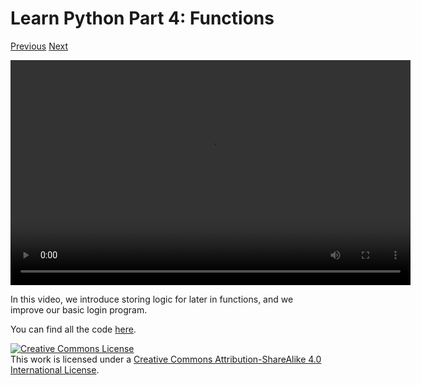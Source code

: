 <title>Learn Python Part 4: Functions - That GNU+Linux Guy</title>

Learn Python Part 4: Functions
==============================

[Previous](03.html) [Next](05.html)

<video src="/res/python-tutorials/pytut04.webm" width="640" height="360"
controls> Looks like your browser doesn't support WebM videos.  Please install
one which supports libre formats, such as Firefox.  </video>

In this video, we introduce storing logic for later in functions, and we
improve our basic login program.

You can find all the code [here](/res/python-tutorials/code/04.tar.gz).

<a rel="license" href="http://creativecommons.org/licenses/by-sa/4.0/"><img
alt="Creative Commons License" style="border-width:0"
src="https://i.creativecommons.org/l/by-sa/4.0/88x31.png" /></a><br />This work
is licensed under a <a rel="license"
href="http://creativecommons.org/licenses/by-sa/4.0/">Creative Commons
Attribution-ShareAlike 4.0 International License</a>.
